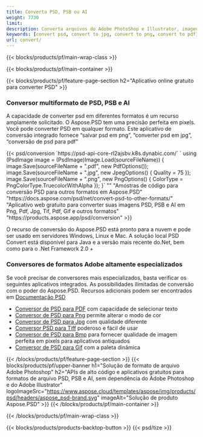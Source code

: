 ```yaml
---
title: Converta PSD, PSB ou AI
weight: 7730
limit: 
description: Converta arquivos do Adobe PhotoShop e Illustrator, imagens e outros formatos
keywords: [convert psd, convert to jpg, convert to png, convert to pdf]
url: convert/
---
```


{{< blocks/products/pf/main-wrap-class >}}

{{< blocks/products/pf/main-container >}}

{{< blocks/products/pf/feature-page-section h2="Aplicativo online gratuito para converter PSD" >}}
<h3 class="headingpdleft">Conversor multiformato de PSD, PSB e AI</h3>
<p>A capacidade de converter psd em diferentes formatos é um recurso amplamente solicitado. O Aspose.PSD tem uma precisão perfeita em pixels. Você pode converter PSD em qualquer formato. Este aplicativo de conversão integrado fornece “salvar psd em png”, “converter psd em jpg”, “conversão de psd para pdf”</p>
{{< psd/conversion `https://psd-api-core-rl2ajsbv.k8s.dynabic.com/` 
`    using (PsdImage image = (PsdImage)Image.Load(sourceFileName))
    {
        image.Save(sourceFileName + ".pdf", new PdfOptions());
        image.Save(sourceFileName + ".jpg",  new JpegOptions() { Quality = 75 });
        image.Save(sourceFileName + ".png",  new PngOptions() {  ColorType = PngColorType.TruecolorWithAlpha });
    }` 
"" 
"Amostras de código para conversão PSD para outros formatos em Aspose.PSD"  "https://docs.aspose.com/psd/net/convert-psd-to-other-formats/" 
"Aplicativo web gratuito para converter suas imagens PSD, PSB e AI em Png, Pdf, Jpg, Tif, Pdf, Gif e outros formatos" "https://products.aspose.app/psd/conversion" >}}
<br />
<p>O recurso de conversão do Aspose.PSD está pronto para a nuvem e pode ser usado em servidores Windows, Linux e Mac. A solução local PSD Convert está disponível para Java e a versão mais recente do.Net, bem como para o .Net Framework 2.0 +</p>

<h3 class="headingpdleft">Conversores de formatos Adobe altamente especializados</h3>
<p>Se você precisar de conversores mais especializados, basta verificar os seguintes aplicativos integrados. As possibilidades ilimitadas de conversão com o poder do Aspose.PSD. Recursos adicionais podem ser encontrados em <a href="https://docs.aspose.com/psd/">Documentação PSD</a></p>
<ul>
<li><a href="to-pdf">Conversor de PSD para PDF</a> com capacidade de selecionar texto</li>
<li><a href="to-png">Conversor de PSD para Png</a> permite alterar o modo de cor</li>
<li><a href="to-jpg">Conversor de PSD para Jpg</a> com qualidade diferente</li>
<li><a href="to-tiff">Conversor PSD para Tiff</a> poderoso e fácil de usar</li>
<li><a href="to-bmp">Conversor de PSD para Bmp</a> para fornecer qualidade de imagem perfeita em pixels para aplicativos antiquados</li>
<li><a href="to-gif">Conversor de PSD para Gif</a> com a paleta dinâmica</li>
</ul>

{{< /blocks/products/pf/feature-page-section >}}
{{< blocks/products/pf/upper-banner h1="Solução de formato de arquivo Adobe Photoshop" h2="APIs de alto código e aplicativos gratuitos para formatos de arquivo PSD, PSB e AI, sem dependência do Adobe Photoshop e do Adobe Illustrator" logoImageSrc="https://www.aspose.cloud/templates/aspose/img/products/psd/headers/aspose_psd-brand.svg" imageAlt="Solução de produto Aspose.PSD" >}}
{{< /blocks/products/pf/main-container >}}


{{< /blocks/products/pf/main-wrap-class >}}

{{< blocks/products/products-backtop-button >}}
{{< psd/tize >}}
